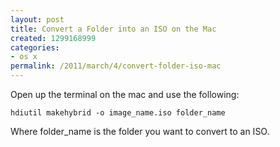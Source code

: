 ```yaml
---
layout: post
title: Convert a Folder into an ISO on the Mac
created: 1299168999
categories:
- os x
permalink: /2011/march/4/convert-folder-iso-mac
---
```

Open up the terminal on the mac and use the following:

`hdiutil makehybrid -o image_name.iso folder_name`

Where folder_name is the folder you want to convert to an ISO.
